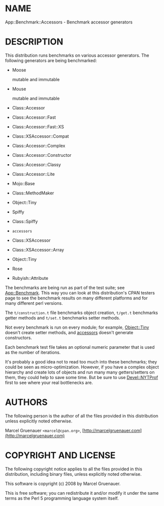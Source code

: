 # NAME

App::Benchmark::Accessors - Benchmark accessor generators

# DESCRIPTION

This distribution runs benchmarks on various accessor generators. The
following generators are being benchmarked:

- Moose

    mutable and immutable

- Mouse

    mutable and immutable

- Class::Accessor
- Class::Accessor::Fast
- Class::Accessor::Fast::XS
- Class::XSAccessor::Compat
- Class::Accessor::Complex
- Class::Accessor::Constructor
- Class::Accessor::Classy
- Class::Accessor::Lite
- Mojo::Base
- Class::MethodMaker
- Object::Tiny
- Spiffy
- Class::Spiffy
- `accessors`
- Class::XSAccessor
- Class::XSAccessor::Array
- Object::Tiny
- Rose
- Rubyish::Attribute

The benchmarks are being run as part of the test suite; see [App::Benchmark](https://metacpan.org/pod/App::Benchmark).
This way you can look at this distribution's CPAN testers page to see the
benchmark results on many different platforms and for many different perl
versions.

The `t/construction.t` file benchmarks object creation, `t/get.t` benchmarks
getter methods and `t/set.t` benchmarks setter methods.

Not every benchmark is run on every module; for example, [Object::Tiny](https://metacpan.org/pod/Object::Tiny)
doesn't create setter methods, and [accessors](https://metacpan.org/pod/accessors) doesn't generate constructors.

Each benchmark test file takes an optional numeric parameter that is used as
the number of iterations.

It's probably a good idea not to read too much into these benchmarks; they
could be seen as micro-optimization. However, if you have a complex object
hierarchy and create lots of objects and run many many getters/setters on
them, they could help to save some time. But be sure to use [Devel::NYTProf](https://metacpan.org/pod/Devel::NYTProf)
first to see where your real bottlenecks are.

# AUTHORS

The following person is the author of all the files provided in
this distribution unless explicitly noted otherwise.

Marcel Gruenauer `<marcel@cpan.org>`, [http://marcelgruenauer.com](http://marcelgruenauer.com)

# COPYRIGHT AND LICENSE

The following copyright notice applies to all the files provided in
this distribution, including binary files, unless explicitly noted
otherwise.

This software is copyright (c) 2008 by Marcel Gruenauer.

This is free software; you can redistribute it and/or modify it under
the same terms as the Perl 5 programming language system itself.
